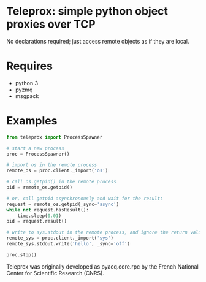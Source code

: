 Teleprox: simple python object proxies over TCP
===============================================

No declarations required; just access remote objects as if they are local.

Requires
========

- python 3
- pyzmq
- msgpack



Examples
========

```python
from teleprox import ProcessSpawner

# start a new process
proc = ProcessSpawner()

# import os in the remote process
remote_os = proc.client._import('os')

# call os.getpid() in the remote process
pid = remote_os.getpid()

# or, call getpid asynchronously and wait for the result:
request = remote_os.getpid(_sync='async')
while not request.hasResult():
    time.sleep(0.01)
pid = request.result()

# write to sys.stdout in the remote process, and ignore the return value
remote_sys = proc.client._import('sys')
remote_sys.stdout.write('hello', _sync='off')

proc.stop()
```

Teleprox was originally developed as pyacq.core.rpc by the French National Center for Scientific Research (CNRS).






